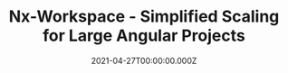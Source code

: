 ---
title: Nx-Workspace - Simplified Scaling for Large Angular Projects
link: https://www.web-developer-conference.de/history/programm-2021/#/talk/nx-workspace-simplified-scaling-for-large-angular-projects-2
date: 2021-04-27T00:00:00.000Z
image: speaking.jpg
event: Web Developer Conference
tags: [Angular,Nx]
dataId: ca73133ca8b0484e968c9655998dca8a
slides: https://speakerdeck.com/fabiangosebrink/nx-workspace-simplified-scaling-for-large-angular-projects
category: talks
---
